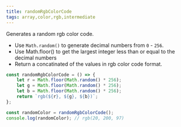 ```yaml
---
title: randomRgbColorCode
tags: array,color,rgb,intermediate
---
```


Generates a random rgb color code.

-   Use `Math.random()` to generate decimal numbers from `0` - `256`.
-   Use Math.floor() to get the largest integer less than or equal to the decimal numbers
-   Return a concatinated of the values in rgb color code format.

```js
const randomRgbColorCode = () => {
    let r = Math.floor(Math.random() * 256);
    let g = Math.floor(Math.random() * 256);
    let b = Math.floor(Math.random() * 256);
    return `rgb(${r}, ${g}, ${b})`;
};
```

```js
const randomColor = randomRgbColorCode();
console.log(randomColor); // rgb(20, 200, 97)
```
